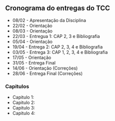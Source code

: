 ## Cronograma do entregas do TCC

* 08/02 - Apresentação da Disciplina
* 22/02 - Orientação
* 08/03 - Orientação
* 22/03 - Entregua 1: CAP 2, 3 e Bibliografia
* 05/04 - Orientação
* 19/04 - Entrega 2: CAP 2, 3, 4 e Bibliografia
* 03/05 - Entrega 3: CAP 1, 2, 3, 4 e Bibliografia
* 17/05 - Orientação
* 31/05 - Entrega Final
* 14/06 - Orientação (Correções)
* 28/06 - Entrega Final  (Correções)

### Capitulos

* Capitulo 1:
* Capitulo 2:
* Capitulo 3:
* Capitulo 4:
